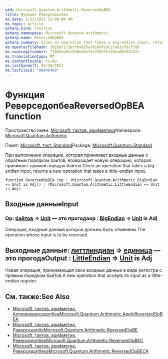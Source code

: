 ```yaml
---
uid: Microsoft.Quantum.Arithmetic.ReversedOpBEA
title: Функция Реверседопбеа
ms.date: 1/23/2021 12:00:00 AM
ms.topic: article
qsharp.kind: function
qsharp.namespace: Microsoft.Quantum.Arithmetic
qsharp.name: ReversedOpBEA
qsharp.summary: Given an operation that takes a big-endian input, returns a new operation that takes a little-endian input.
ms.openlocfilehash: 392b97171bcfb9d35a38189fc9c27e61cf9cf7d8
ms.sourcegitcommit: 71605ea9cc630e84e7ef29027e1f0ea06299747e
ms.translationtype: MT
ms.contentlocale: ru-RU
ms.lasthandoff: 01/26/2021
ms.locfileid: "98846460"
---
```

# <a name="reversedopbea-function"></a><span data-ttu-id="2a03f-102">Функция Реверседопбеа</span><span class="sxs-lookup"><span data-stu-id="2a03f-102">ReversedOpBEA function</span></span>

<span data-ttu-id="2a03f-103">Пространство имен: [Microsoft. тактов. арифметика](xref:Microsoft.Quantum.Arithmetic)</span><span class="sxs-lookup"><span data-stu-id="2a03f-103">Namespace: [Microsoft.Quantum.Arithmetic](xref:Microsoft.Quantum.Arithmetic)</span></span>

<span data-ttu-id="2a03f-104">Пакет: [Microsoft. такт. Standard](https://nuget.org/packages/Microsoft.Quantum.Standard)</span><span class="sxs-lookup"><span data-stu-id="2a03f-104">Package: [Microsoft.Quantum.Standard](https://nuget.org/packages/Microsoft.Quantum.Standard)</span></span>


<span data-ttu-id="2a03f-105">При выполнении операции, которая принимает входные данные с обратным порядком байтов, возвращает новую операцию, которая принимает прямой порядок байтов.</span><span class="sxs-lookup"><span data-stu-id="2a03f-105">Given an operation that takes a big-endian input, returns a new operation that takes a little-endian input.</span></span>

```qsharp
function ReversedOpBEA (op : (Microsoft.Quantum.Arithmetic.BigEndian => Unit is Adj)) : (Microsoft.Quantum.Arithmetic.LittleEndian => Unit is Adj)
```


## <a name="input"></a><span data-ttu-id="2a03f-106">Входные данные</span><span class="sxs-lookup"><span data-stu-id="2a03f-106">Input</span></span>

### <a name="op--bigendian--unit--is-adj"></a><span data-ttu-id="2a03f-107">Op: [байтов](xref:Microsoft.Quantum.Arithmetic.BigEndian) => [Unit](xref:microsoft.quantum.lang-ref.unit)  — это прогода</span><span class="sxs-lookup"><span data-stu-id="2a03f-107">op : [BigEndian](xref:Microsoft.Quantum.Arithmetic.BigEndian) => [Unit](xref:microsoft.quantum.lang-ref.unit)  is Adj</span></span>

<span data-ttu-id="2a03f-108">Операция, входные данные которой должны быть отменены.</span><span class="sxs-lookup"><span data-stu-id="2a03f-108">The operation whose input is to be reversed.</span></span>



## <a name="output--littleendian--unit--is-adj"></a><span data-ttu-id="2a03f-109">Выходные данные: [литтлиндиан](xref:Microsoft.Quantum.Arithmetic.LittleEndian) => [единица](xref:microsoft.quantum.lang-ref.unit)  — это прогода</span><span class="sxs-lookup"><span data-stu-id="2a03f-109">Output : [LittleEndian](xref:Microsoft.Quantum.Arithmetic.LittleEndian) => [Unit](xref:microsoft.quantum.lang-ref.unit)  is Adj</span></span>

<span data-ttu-id="2a03f-110">Новая операция, принимающая свои входные данные в виде регистра с прямым порядком байтов.</span><span class="sxs-lookup"><span data-stu-id="2a03f-110">A new operation that accepts its input as a little-endian register.</span></span>

## <a name="see-also"></a><span data-ttu-id="2a03f-111">См. также:</span><span class="sxs-lookup"><span data-stu-id="2a03f-111">See Also</span></span>

- [<span data-ttu-id="2a03f-112">Microsoft. тактов. арифметик. Апплиреверседопбеа</span><span class="sxs-lookup"><span data-stu-id="2a03f-112">Microsoft.Quantum.Arithmetic.ApplyReversedOpBEA</span></span>](xref:Microsoft.Quantum.Arithmetic.ApplyReversedOpBEA)
- [<span data-ttu-id="2a03f-113">Microsoft. тактов. арифметик. Реверседопбе</span><span class="sxs-lookup"><span data-stu-id="2a03f-113">Microsoft.Quantum.Arithmetic.ReversedOpBE</span></span>](xref:Microsoft.Quantum.Arithmetic.ReversedOpBE)
- [<span data-ttu-id="2a03f-114">Microsoft. тактов. арифметик. Реверседопбек</span><span class="sxs-lookup"><span data-stu-id="2a03f-114">Microsoft.Quantum.Arithmetic.ReversedOpBEC</span></span>](xref:Microsoft.Quantum.Arithmetic.ReversedOpBEC)
- [<span data-ttu-id="2a03f-115">Microsoft. тактов. арифметик. Реверседопбека</span><span class="sxs-lookup"><span data-stu-id="2a03f-115">Microsoft.Quantum.Arithmetic.ReversedOpBECA</span></span>](xref:Microsoft.Quantum.Arithmetic.ReversedOpBECA)